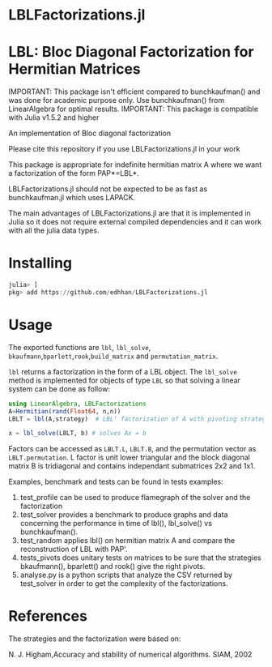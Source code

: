 # LBLFactorizations.jl

# LBL: Bloc Diagonal Factorization for Hermitian Matrices

IMPORTANT: This package isn't efficient compared to bunchkaufman() and was done for academic purpose only. Use bunchkaufman() from LinearAlgebra for optimal results.
IMPORTANT: This package is compatible with Julia v1.5.2 and higher

An implementation of Bloc diagonal factorization

Please cite this repository if you use LBLFactorizations.jl in your work

This package is appropriate for indefinite hermitian matrix A where we want a factorization of the form PAP*=LBL*.

LBLFactorizations.jl should not be expected to be as fast as bunchkaufman.jl which uses LAPACK.

The main advantages of LBLFactorizations.jl are that it is implemented in Julia so it does not require external compiled dependencies and it can work with all the julia data types.

# Installing

```julia
julia> ]
pkg> add https://github.com/edhhan/LBLFactorizations.jl
```

# Usage

The exported functions are `lbl`, `lbl_solve`, `bkaufmann`,`bparlett`,`rook`,`build_matrix` and `permutation_matrix`.


`lbl` returns a factorization in the form of a LBL object.
The `lbl_solve` method is implemented for objects of type `LBL` so that
solving a linear system can be done as follow:

```julia
using LinearAlgebra, LBLFactorizations
A=Hermitian(rand(Float64, n,n))
LBLT = lbl(A,strategy)  # LBLᵀ factorization of A with pivoting strategy strategy: "rook", "bkaufmann" or "bparlett"

x = lbl_solve(LBLT, b) # solves Ax = b
```

Factors can be accessed as `LBLT.L`, `LBLT.B`, and the permutation vector as `LBLT.permutation`.
L factor is unit lower triangular and the block diagonal matrix B is tridiagonal and contains independant submatrices 2x2 and 1x1.

Examples, benchmark and tests can be found in tests examples:

1. test_profile can be used to produce flamegraph of the solver and the factorization
2. test_solver provides a benchmark to produce graphs and data concerning the performance in time of lbl(), lbl_solve() vs bunchkaufman().
3. test_random applies lbl() on hermitian matrix A and compare the reconstruction of LBL with PAP'.
4. tests_pivots does unitary tests on matrices to be sure that the strategies bkaufmann(), bparlett() and rook() give the right pivots.
5. analyse.py is a python scripts that analyze the CSV returned by test_solver in order to get the complexity of the factorizations.

# References

The strategies and the factorization were based on:

N. J. Higham,Accuracy and stability of numerical algorithms.  SIAM, 2002
